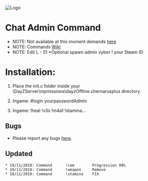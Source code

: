 ![Logo](https://cdn.discordapp.com/attachments/499241118060511252/514073091375235082/dayzlogo1.png)

Chat Admin Command
=================================

 - NOTE: Not available at this moment demands [here](https://github.com/Malotruu/test/issues) 
 - NOTE: Commands [Wiki](https://github.com/Malotruu/test/wiki)  
 - NOTE: Edit L - 51 *Optional spawn admin vybor ! your Steam ID


Installation:
=================================

1.  Place the init.c folder inside your \DayZServer\mpmissions\dayzOffline.chernarusplus directory.

2. Ingame: #login yourpasswordAdmin

3. Ingame: !heal !v3s !m4a1 !stamina…


Bugs
-----------

 - Please report any bugs [here](https://github.com/Malotruu/test/issues).
 
 
 Updated
-----------


	* 19/11/2018: Command      !cam        Progression 80%
	* 19/11/2018: Command      !weapon     Remove
	* 19/11/2018: Command      !stamina    FIX
